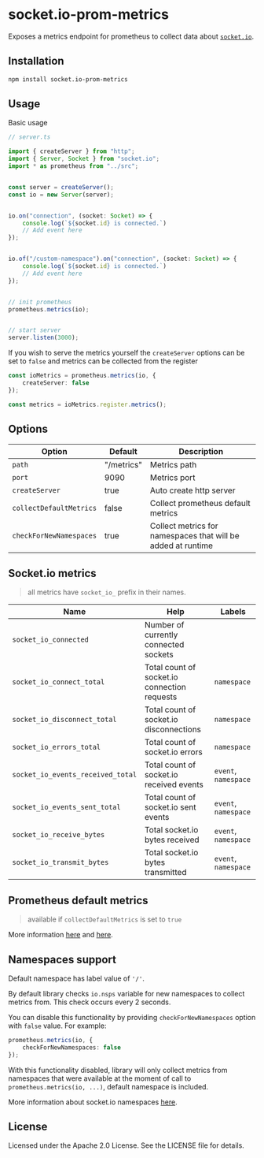 # socket.io-prom-metrics

Exposes a metrics endpoint for prometheus to collect data about [`socket.io`](https://github.com/socketio/socket.io).

## Installation

```bash
npm install socket.io-prom-metrics
```

## Usage

Basic usage

```ts
// server.ts

import { createServer } from "http";
import { Server, Socket } from "socket.io";
import * as prometheus from "../src";


const server = createServer();
const io = new Server(server);


io.on("connection", (socket: Socket) => {
    console.log(`${socket.id} is connected.`)
    // Add event here
});


io.of("/custom-namespace").on("connection", (socket: Socket) => {
    console.log(`${socket.id} is connected.`)
    // Add event here
});


// init prometheus
prometheus.metrics(io);


// start server
server.listen(3000);
```

If you wish to serve the metrics yourself the `createServer` options can be set to `false` and metrics can be collected from the register
```ts
const ioMetrics = prometheus.metrics(io, {
    createServer: false
});

const metrics = ioMetrics.register.metrics();
```

## Options

| Option                    | Default       | Description                                                  |
| ------------------------- | --------------| ------------------------------------------------------------ |
| `path`                    | "/metrics"    | Metrics path                                                 |
| `port`                    | 9090          | Metrics port                                                 |
| `createServer`            | true          | Auto create http server                                      |
| `collectDefaultMetrics`   | false         | Collect prometheus default metrics                           |
| `checkForNewNamespaces`   | true          | Collect metrics for namespaces that will be added at runtime |

## Socket.io metrics

> all metrics have `socket_io_` prefix in their names.

| Name                              | Help                                         | Labels               |
| --------------------------------- | ---------------------------------------------| -------------------  |
| `socket_io_connected`             | Number of currently connected sockets        |                      |
| `socket_io_connect_total`         | Total count of socket.io connection requests | `namespace`          |
| `socket_io_disconnect_total`      | Total count of socket.io disconnections      | `namespace`          |
| `socket_io_errors_total`          | Total count of socket.io errors              | `namespace`          |
| `socket_io_events_received_total` | Total count of socket.io received events     | `event`, `namespace` |
| `socket_io_events_sent_total`     | Total count of socket.io sent events         | `event`, `namespace` |
| `socket_io_receive_bytes`         | Total socket.io bytes received               | `event`, `namespace` |
| `socket_io_transmit_bytes`        | Total socket.io bytes transmitted            | `event`, `namespace` |

## Prometheus default metrics
> available if `collectDefaultMetrics` is set to `true`

More information [here](https://github.com/siimon/prom-client#default-metrics) and [here](https://prometheus.io/docs/instrumenting/writing_clientlibs/#standard-and-runtime-collectors).

## Namespaces support

Default namespace has label value of `'/'`.

By default library checks `io.nsps` variable for new namespaces to collect metrics from. This check occurs every 2 seconds. 

You can disable this functionality by providing `checkForNewNamespaces` option with `false` value.
For example:

```ts
prometheus.metrics(io, {
    checkForNewNamespaces: false
});
```

With this functionality disabled, library will only collect metrics from namespaces that 
were available at the moment of call to `prometheus.metrics(io, ...)`, 
default namespace is included.  

More information about socket.io namespaces [here](https://socket.io/docs/rooms-and-namespaces).   

## License

Licensed under the Apache 2.0 License. See the LICENSE file for details.